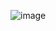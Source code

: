![image](https://user-images.githubusercontent.com/113576529/235595091-54edb63d-df7f-4817-b1ea-11fc6125a130.png)
